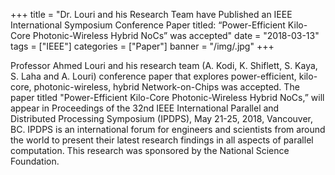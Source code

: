 +++
title = "Dr. Louri and his Research Team have Published an IEEE International Symposium Conference Paper titled: “Power-Efficient Kilo-Core Photonic-Wireless Hybrid NoCs” was accepted"
date = "2018-03-13"
tags = ["IEEE"]
categories = ["Paper"]
banner = "/img/.jpg"
+++

Professor Ahmed Louri and his research team (A. Kodi, K. Shiflett, S. Kaya, S. Laha and A. Louri) conference paper that explores power-efficient, kilo-core, photonic-wireless, hybrid Network-on-Chips was accepted. The paper titled "Power-Efficient Kilo-Core Photonic-Wireless Hybrid NoCs,” will appear in Proceedings of the 32nd IEEE International Parallel and Distributed Processing Symposium (IPDPS), May 21-25, 2018, Vancouver, BC. IPDPS is an international forum for engineers and scientists from around the world to present their latest research findings in all aspects of parallel computation. This research was sponsored by the National Science Foundation.
